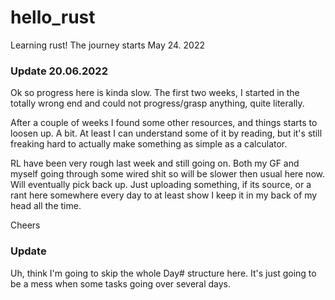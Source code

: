 # hello_rust
Learning rust! The journey starts May 24. 2022

### Update 20.06.2022
Ok so progress here is kinda slow. The first two weeks, I started in the totally wrong end
and could not progress/grasp anything, quite literally.

After a couple of weeks I found some other resources, and things starts to loosen up. A bit.
At least I can understand some of it by reading, but it's still freaking hard to actually
make something as simple as a calculator. 

RL have been very rough last week and still going on. Both my GF and myself going through 
some wired shit so will be slower then usual here now. Will eventually pick back up. Just 
uploading something, if its source, or a rant here somewhere every day to at least
show I keep it in my back of my head all the time.

Cheers


### Update
Uh, think I'm going to skip the whole Day# structure here. It's just going to be a mess when some tasks going over several days.

